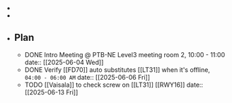 -
-
- ## Plan
	- DONE Intro Meeting @ PTB-NE Level3 meeting room 2, 10:00 - 11:00
	  date:: [[2025-06-04 Wed]]
	- DONE Verify [[FD70]] auto substitutes [[LT31]] when it's offline, `04:00 - 06:00 AM`
	  date:: [[2025-06-06 Fri]]
	- TODO [[Vaisala]] to check screw on [[LT31]] [[RWY16]]
	  date:: [[2025-06-13 Fri]]